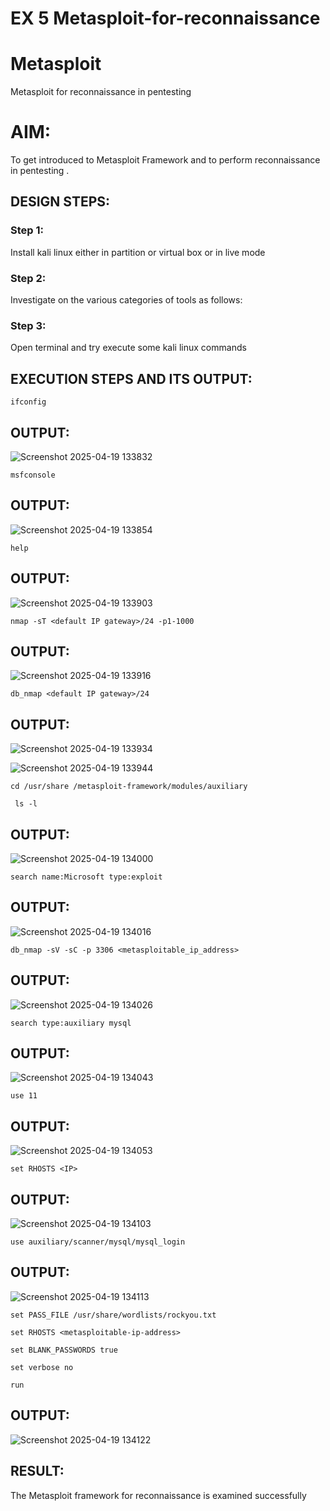 # EX 5 Metasploit-for-reconnaissance
# Metasploit
Metasploit for reconnaissance in pentesting

# AIM:

To get introduced to Metasploit Framework and to  perform reconnaissance  in pentesting .

## DESIGN STEPS:

### Step 1:

Install kali linux either in partition or virtual box or in live mode

### Step 2:

Investigate on the various categories of tools as follows:

### Step 3:

Open terminal and try execute some kali linux commands

## EXECUTION STEPS AND ITS OUTPUT:

```
ifconfig
```

## OUTPUT:
![Screenshot 2025-04-19 133832](https://github.com/user-attachments/assets/786a6daa-34fa-44f8-a46d-ab40b7aef5c9)


```
msfconsole
```
## OUTPUT:
![Screenshot 2025-04-19 133854](https://github.com/user-attachments/assets/505059e3-0fa5-4eec-a983-1bcec4de2524)


```
help
```
## OUTPUT:
![Screenshot 2025-04-19 133903](https://github.com/user-attachments/assets/6ad185c0-bbdd-422c-8e2d-98c332a8d14b)




```
nmap -sT <default IP gateway>/24 -p1-1000
```
## OUTPUT:
![Screenshot 2025-04-19 133916](https://github.com/user-attachments/assets/a988f3f4-a5cc-485d-84ae-d5530ea2d6b2)


```
db_nmap <default IP gateway>/24
```
## OUTPUT:
![Screenshot 2025-04-19 133934](https://github.com/user-attachments/assets/c9bef022-ea9d-48db-9869-65082217b52d)


![Screenshot 2025-04-19 133944](https://github.com/user-attachments/assets/7b98a558-03b6-4f82-8813-f21efc4cd2d4)


```
cd /usr/share /metasploit-framework/modules/auxiliary
```
```
 ls -l
 ```

## OUTPUT: 
![Screenshot 2025-04-19 134000](https://github.com/user-attachments/assets/4fdffd28-66e5-4b7f-b427-7665e5dd3316)


```
search name:Microsoft type:exploit
```
## OUTPUT: 
![Screenshot 2025-04-19 134016](https://github.com/user-attachments/assets/d9999f61-dafc-4f2e-96f6-79ffdc1a7bc6)


```
db_nmap -sV -sC -p 3306 <metasploitable_ip_address>
```
## OUTPUT: 
![Screenshot 2025-04-19 134026](https://github.com/user-attachments/assets/26b2b5ad-75a2-47d9-a179-ca9f5cc80559)


```
search type:auxiliary mysql
```
## OUTPUT: 
![Screenshot 2025-04-19 134043](https://github.com/user-attachments/assets/1c10aaed-122f-42b0-a85d-d8f01133dd0d)


```
use 11
```
## OUTPUT: 
![Screenshot 2025-04-19 134053](https://github.com/user-attachments/assets/402210f1-1abc-49d6-88b3-9abd7a2f0893)

```
set RHOSTS <IP>
```
## OUTPUT: 
![Screenshot 2025-04-19 134103](https://github.com/user-attachments/assets/a6335604-c8bf-4da4-abc0-44aeb754dbe2)


```
use auxiliary/scanner/mysql/mysql_login
```
## OUTPUT: 
![Screenshot 2025-04-19 134113](https://github.com/user-attachments/assets/fb09471e-ebb6-49b6-bd08-b22cbde2fa10)


```
set PASS_FILE /usr/share/wordlists/rockyou.txt
```
```
set RHOSTS <metasploitable-ip-address>
```
```
set BLANK_PASSWORDS true
```
```
set verbose no
```
```
run
```
## OUTPUT: 
![Screenshot 2025-04-19 134122](https://github.com/user-attachments/assets/0c35ebac-cb43-4b58-9f2f-9d596db58d42)



## RESULT:
The Metasploit framework for reconnaissance is  examined successfully
